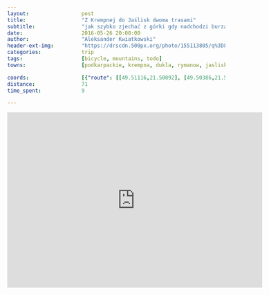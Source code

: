 ```yaml
---
layout:                 post
title:                  "Z Krempnej do Jaślisk dwoma trasami"
subtitle:               "jak szybko zjechać z górki gdy nadchodzi burza"
date:                   2016-05-26 20:00:00
author:                 "Aleksander Kwiatkowski"
header-ext-img:         "https://drscdn.500px.org/photo/155113805/q%3D80_m%3D2000/3d4ecd49ef994bd82c611e92c1bdf709"
categories:             trip
tags:                   [bicycle, mountains, todo]
towns:                  [podkarpackie, krempna, dukla, rymanow, jasliska]

coords:                 [{"route": [[49.51116,21.50092], [49.50386,21.53602], [49.49466,21.56615], [49.48100,21.57387], [49.47191,21.59190], [49.47041,21.61198], [49.46260,21.63147], [49.47063,21.64425], [49.46293,21.66717], [49.46126,21.69472], [49.46784,21.69738], [49.47275,21.70803], [49.50118,21.70004], [49.50598,21.71309], [49.50670,21.73755], [49.49856,21.76356], [49.50141,21.77798], [49.48351,21.80596], [49.47682,21.80768], [49.45060,21.78819], [49.44619,21.79875], [49.44017,21.80218], [49.44619,21.79858], [49.45462,21.78261], [49.46137,21.75163], [49.46221,21.73506], [49.47582,21.70846], [49.47057,21.70459], [49.46756,21.69661], [49.47671,21.67335], [49.49310,21.64837], [49.51122,21.62923], [49.50063,21.62022], [49.49946,21.58383], [49.49466,21.56598]], "type": "bicycle"}]
distance:               71
time_spent:             9

---
```


<iframe height='405' width='590' frameborder='0' allowtransparency='true' scrolling='no' src='https://www.strava.com/activities/592043342/embed/be4c960a5b8df6e2dbe76acee152516164af937c'></iframe>
